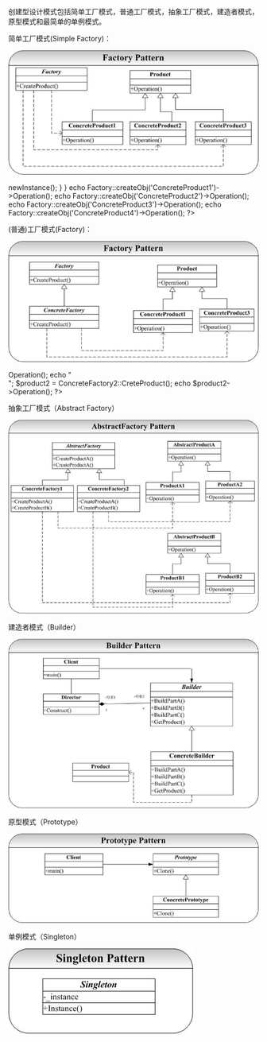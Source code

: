 创建型设计模式包括简单工厂模式，普通工厂模式，抽象工厂模式，建造者模式，原型模式和最简单的单例模式。

简单工厂模式(Simple Factory)：

![image](https://github.com/loveprolife/IMG/blob/master/0.png)

<?php

abstract class Product
{
	abstract public function Operation();
}

class ConcreteProduct1 extends Product
{
	public function Operation()
	{
		return __METHOD__ ;
	}
}

class ConcreteProduct2 extends Product
{
	public function Operation()
	{
		return __METHOD__ ;
	}
}

class ConcreteProduct3 extends Product
{
	public function Operation()
	{
		return __METHOD__ ;
	}
}

class ConcreteProduct4 extends Product
{
	public function Operation()
	{
		return __METHOD__ ;
	}
}

class Factory
{
	public static function createObj($className)
	{
		$class = new ReflectionClass($className);
		return $class->newInstance();
	}
}

echo Factory::createObj('ConcreteProduct1')->Operation();

echo Factory::createObj('ConcreteProduct2')->Operation();

echo Factory::createObj('ConcreteProduct3')->Operation();

echo Factory::createObj('ConcreteProduct4')->Operation();

?>



(普通)工厂模式(Factory)：

![image](https://github.com/loveprolife/IMG/blob/master/1.png)

<?php


abstract class Product
{
	abstract function Operation();
}

class ConcreteProduct1
{
	public function Operation () 
	{
		return __METHOD__;
	}
}

class ConcreteProduct2
{
	public function Operation () 
	{
		return __METHOD__;
	}
}

abstract class Factory
{
	abstract function CreateProduct();
}


class ConcreteFactory1
{
	public static function CreteProduct () 
	{
		return new ConcreteProduct1();
	}
}


class ConcreteFactory2
{
	public static function CreteProduct () 
	{
		return new ConcreteProduct2();
	}
}


$product1 = ConcreteFactory1::CreteProduct();
echo $product1->Operation();

echo "</br>";

$product2 = ConcreteFactory2::CreteProduct();
echo $product2->Operation();



?>






抽象工厂模式（Abstract Factory）

![image](https://github.com/loveprolife/IMG/blob/master/2.png)




建造者模式（Builder）

![image](https://github.com/loveprolife/IMG/blob/master/3.png)



原型模式（Prototype）

![image](https://github.com/loveprolife/IMG/blob/master/4.png)



单例模式（Singleton）

![image](https://github.com/loveprolife/IMG/blob/master/5.png)










